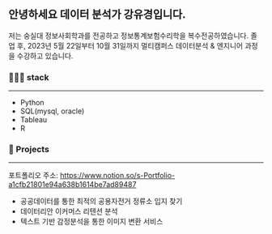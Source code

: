 ## 안녕하세요 데이터 분석가 강유경입니다.
저는 숭실대 정보사회학과를 전공하고 정보통계보험수리학을 복수전공하였습니다.
졸업 후, 2023년 5월 22일부터 10월 31일까지 멀티캠퍼스 데이터분석 & 엔지니어 과정을 수강하고 있습니다.

### 👩🏻‍💻 stack
---
- Python
- SQL(mysql, oracle)
- Tableau
- R

### 📑 Projects
---
포트폴리오 주소: https://www.notion.so/s-Portfolio-a1cfb21801e94a638b1614be7ad89487
- 공공데이터를 통한 최적의 공용자전거 정류소 입지 찾기
- 데이터리안 이커머스 리텐션 분석
- 텍스트 기반 감정분석을 통한 이미지 변환 서비스
